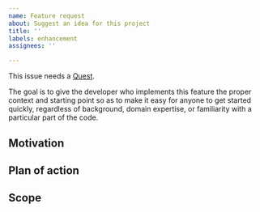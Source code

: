 ```yaml
---
name: Feature request
about: Suggest an idea for this project
title: ''
labels: enhancement
assignees: ''

---
```


<!--
Make sure the title above succinctly describes the issue, and then
please fill out the template below.
-->

<!-- delete after writing quest -->
This issue needs a [Quest](https://medium.com/@trek/source-quest-ff7d227d8fed).

The goal is to give the developer who implements this feature the proper context and
starting point so as to make it easy for anyone to get started quickly, regardless of background,
domain expertise, or familiarity with a particular part of the code.
<!-- delete after writing quest -->

## Motivation
<!--
Why is this change needed? Who will benefit from it?

This is a good place to link to the designs, if appropriate.
-->

## Plan of action
<!--
If this is a meta-feature composed of several smaller features, those smaller
features should be listed as a checklist here, and then issues should be made
for those sub-features and referenced here.

If it is a single feature, and it has multiple required steps that you already
know will be required, list them here to give whoever picks up the issue a head start.
-->

## Scope
<!--
Optional; only needed if it's not clear from the Plan of action above.

How do you know when you're done? This should clearly define the conditions
that *must* be true before this issue can be closed. Being explicit about this
helps clearly define the scope of work and avoid scope creep.
This is also a good place to list things that are explicitly NOT included.
-->
